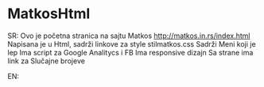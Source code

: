 # MatkosHtml
SR: Ovo je početna stranica na sajtu Matkos http://matkos.in.rs/index.html
Napisana je u Html, sadrži linkove za style stilmatkos.css
Sadrži Meni koji je lep
Ima script za Google Analitycs i FB
Ima responsive dizajn
Sa strane ima link za Slučajne brojeve

EN:
